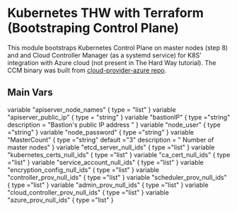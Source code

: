 # Kubernetes THW with Terraform (Bootstraping Control Plane)

This module bootstraps Kubernetes Control Plane on master nodes (step 8) and and Cloud Controller Manager (as a systemd service) for K8S' integration with Azure cloud (not present in The Hard Way tutorial). The CCM binary was built from [cloud-provider-azure repo](https://github.com/kubernetes/cloud-provider-azure).


## Main Vars

variable "apiserver_node_names" {
  type        = "list"
}
variable "apiserver_public_ip" {
  type        = "string"
}
variable "bastionIP" {
  type ="string"
  description = "Bastion's public IP address "
}
variable "node_user" {
  type ="string"
}
variable "node_password" {
  type ="string"
}
variable "MasterCount" {
  type ="string"
  default ="3"
  description = " Number of master nodes"
}
variable "etcd_server_null_ids" {
  type ="list"
}
variable "kubernetes_certs_null_ids" {
  type ="list"
}
variable "ca_cert_null_ids" {
  type ="list"
}
variable "service_account_null_ids" {
  type ="list"
}
variable "encryption_config_null_ids" {
  type ="list"
}
variable "controller_prov_null_ids" {
  type ="list"
}
variable "scheduler_prov_null_ids" {
  type ="list"
}
variable "admin_prov_null_ids" {
  type ="list"
}
variable "cloud_controller_prov_null_ids" {
  type ="list"
}
variable "azure_prov_null_ids" {
  type ="list"
}